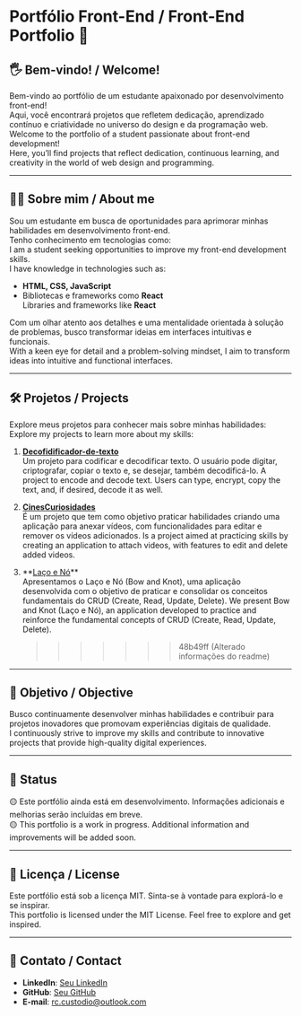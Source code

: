 # **Portfólio Front-End / Front-End Portfolio** 🌟

## 🖐️ **Bem-vindo! / Welcome!**

Bem-vindo ao portfólio de um estudante apaixonado por desenvolvimento front-end!  
Aqui, você encontrará projetos que refletem dedicação, aprendizado contínuo e criatividade no universo do design e da programação web.  
Welcome to the portfolio of a student passionate about front-end development!  
Here, you’ll find projects that reflect dedication, continuous learning, and creativity in the world of web design and programming.

---

## 👨‍💻 **Sobre mim / About me**

Sou um estudante em busca de oportunidades para aprimorar minhas habilidades em desenvolvimento front-end.  
Tenho conhecimento em tecnologias como:  
I am a student seeking opportunities to improve my front-end development skills.  
I have knowledge in technologies such as:

- **HTML, CSS, JavaScript**
- Bibliotecas e frameworks como **React**  
  Libraries and frameworks like **React**

Com um olhar atento aos detalhes e uma mentalidade orientada à solução de problemas, busco transformar ideias em interfaces intuitivas e funcionais.  
With a keen eye for detail and a problem-solving mindset, I aim to transform ideas into intuitive and functional interfaces.

---

## 🛠️ **Projetos / Projects**

Explore meus projetos para conhecer mais sobre minhas habilidades:  
Explore my projects to learn more about my skills:

1. **[Decofidificador-de-texto](https://github.com/richardcustodio/Decofidificador-de-texto)**  
   Um projeto para codificar e decodificar texto. O usuário pode digitar, criptografar, copiar o texto e, se desejar, também decodificá-lo.
   A project to encode and decode text. Users can type, encrypt, copy the text, and, if desired, decode it as well.

2. **[CinesCuriosidades](https://github.com/richardcustodio/CinesCuriosidades)**  
    É um projeto que tem como objetivo praticar habilidades criando uma aplicação para anexar vídeos, com funcionalidades para editar e remover os vídeos adicionados.
   Is a project aimed at practicing skills by creating an application to attach videos, with features to edit and delete added videos.

3. \*\*[Laço e Nó](https://github.com/richardcustodio/CinesCuriosidades)\*\*  
    Apresentamos o Laço e Nó (Bow and Knot), uma aplicação desenvolvida com o objetivo de praticar e consolidar os conceitos fundamentais do CRUD (Create, Read, Update, Delete).
   We present Bow and Knot (Laço e Nó), an application developed to practice and reinforce the fundamental concepts of CRUD (Create, Read, Update, Delete).
   > > > > > > > 48b49ff (Alterado informações do readme)

---

## 🚀 **Objetivo / Objective**

Busco continuamente desenvolver minhas habilidades e contribuir para projetos inovadores que promovam experiências digitais de qualidade.  
I continuously strive to improve my skills and contribute to innovative projects that provide high-quality digital experiences.

---

## 📜 **Status**

🟡 Este portfólio ainda está em desenvolvimento. Informações adicionais e melhorias serão incluídas em breve.  
🟡 This portfolio is a work in progress. Additional information and improvements will be added soon.

---

## 📜 **Licença / License**

Este portfólio está sob a licença MIT. Sinta-se à vontade para explorá-lo e se inspirar.  
This portfolio is licensed under the MIT License. Feel free to explore and get inspired.

---

## 👤 **Contato / Contact**

- **LinkedIn**: [Seu LinkedIn](https://www.linkedin.com/in/richard-custodio-batista-quadra-279391312/)
- **GitHub**: [Seu GitHub](https://github.com/richardcustodio)
- **E-mail**: rc.custodio@outlook.com
